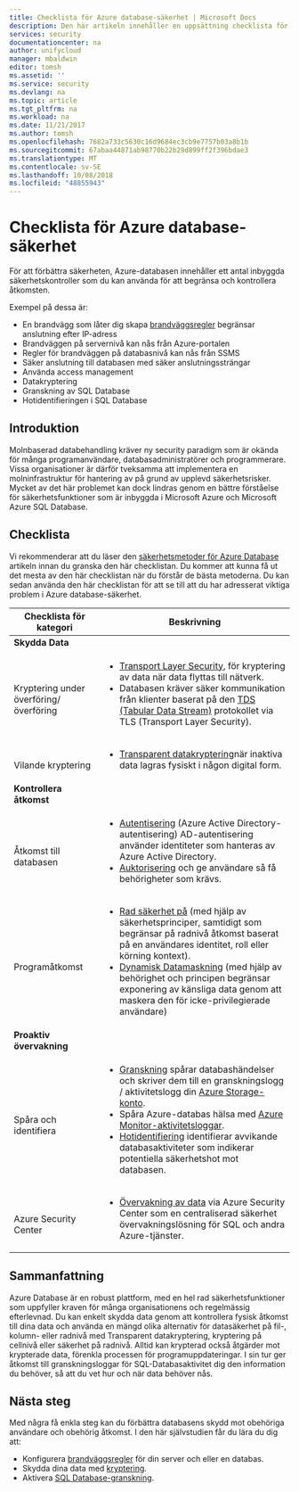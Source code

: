 ```yaml
---
title: Checklista för Azure database-säkerhet | Microsoft Docs
description: Den här artikeln innehåller en uppsättning checklista för Azure database-säkerhet.
services: security
documentationcenter: na
author: unifycloud
manager: mbaldwin
editor: tomsh
ms.assetid: ''
ms.service: security
ms.devlang: na
ms.topic: article
ms.tgt_pltfrm: na
ms.workload: na
ms.date: 11/21/2017
ms.author: tomsh
ms.openlocfilehash: 7682a733c5630c16d9684ec3cb9e7757b03a8b1b
ms.sourcegitcommit: 67abaa44871ab98770b22b29d899ff2f396bdae3
ms.translationtype: MT
ms.contentlocale: sv-SE
ms.lasthandoff: 10/08/2018
ms.locfileid: "48855943"
---
```

# <a name="azure-database-security-checklist"></a>Checklista för Azure database-säkerhet

För att förbättra säkerheten, Azure-databasen innehåller ett antal inbyggda säkerhetskontroller som du kan använda för att begränsa och kontrollera åtkomsten.

Exempel på dessa är:

-   En brandvägg som låter dig skapa [brandväggsregler](https://docs.microsoft.com/azure/sql-database/sql-database-firewall-configure) begränsar anslutning efter IP-adress
-   Brandväggen på servernivå kan nås från Azure-portalen
-   Regler för brandväggen på databasnivå kan nås från SSMS
-   Säker anslutning till databasen med säker anslutningssträngar
-   Använda access management
-   Datakryptering
-   Granskning av SQL Database
-   Hotidentifieringen i SQL Database

## <a name="introduction"></a>Introduktion
Molnbaserad databehandling kräver ny security paradigm som är okända för många programanvändare, databasadministratörer och programmerare. Vissa organisationer är därför tveksamma att implementera en molninfrastruktur för hantering av på grund av upplevd säkerhetsrisker. Mycket av det här problemet kan dock lindras genom en bättre förståelse för säkerhetsfunktioner som är inbyggda i Microsoft Azure och Microsoft Azure SQL Database.

## <a name="checklist"></a>Checklista
Vi rekommenderar att du läser den [säkerhetsmetoder för Azure Database](https://docs.microsoft.com/azure/security/azure-database-security-best-practices) artikeln innan du granska den här checklistan. Du kommer att kunna få ut det mesta av den här checklistan när du förstår de bästa metoderna. Du kan sedan använda den här checklistan för att se till att du har adresserat viktiga problem i Azure database-säkerhet.


|Checklista för kategori| Beskrivning|
| ------------ | -------- |
|**Skydda Data**||
| <br> Kryptering under överföring/överföring| <ul><li>[Transport Layer Security](https://docs.microsoft.com/windows-server/security/tls/transport-layer-security-protocol), för kryptering av data när data flyttas till nätverk.</li><li>Databasen kräver säker kommunikation från klienter baserat på den [TDS (Tabular Data Stream)](https://msdn.microsoft.com/en-in/library/dd357628.aspx) protokollet via TLS (Transport Layer Security).</li></ul> |
|<br>Vilande kryptering| <ul><li>[Transparent datakryptering](http://go.microsoft.com/fwlink/?LinkId=526242)när inaktiva data lagras fysiskt i någon digital form.</li></ul>|
|**Kontrollera åtkomst**||  
|<br> Åtkomst till databasen | <ul><li>[Autentisering](https://docs.microsoft.com/azure/sql-database/sql-database-control-access) (Azure Active Directory-autentisering) AD-autentisering använder identiteter som hanteras av Azure Active Directory.</li><li>[Auktorisering](https://docs.microsoft.com/azure/sql-database/sql-database-control-access) och ge användare så få behörigheter som krävs.</li></ul> |
|<br>Programåtkomst| <ul><li>[Rad säkerhet på](https://msdn.microsoft.com/library/dn765131) (med hjälp av säkerhetsprinciper, samtidigt som begränsar på radnivå åtkomst baserat på en användares identitet, roll eller körning kontext).</li><li>[Dynamisk Datamaskning](https://docs.microsoft.com/azure/sql-database/sql-database-dynamic-data-masking-get-started) (med hjälp av behörighet och principen begränsar exponering av känsliga data genom att maskera den för icke-privilegierade användare)</li></ul>|
|**Proaktiv övervakning**||  
| <br>Spåra och identifiera| <ul><li>[Granskning](https://docs.microsoft.com/azure/sql-database/sql-database-auditing) spårar databashändelser och skriver dem till en granskningslogg / aktivitetslogg din [Azure Storage-konto](https://docs.microsoft.com/azure/storage/storage-create-storage-account).</li><li>Spåra Azure-databas hälsa med [Azure Monitor-aktivitetsloggar](https://docs.microsoft.com/azure/monitoring-and-diagnostics/monitoring-overview-activity-logs).</li><li>[Hotidentifiering](https://docs.microsoft.com/azure/sql-database/sql-database-threat-detection) identifierar avvikande databasaktiviteter som indikerar potentiella säkerhetshot mot databasen. </li></ul> |
|<br>Azure Security Center| <ul><li>[Övervakning av data](https://docs.microsoft.com/azure/security-center/security-center-enable-auditing-on-sql-databases) via Azure Security Center som en centraliserad säkerhet övervakningslösning för SQL och andra Azure-tjänster.</li></ul>|       

## <a name="conclusion"></a>Sammanfattning
Azure Database är en robust plattform, med en hel rad säkerhetsfunktioner som uppfyller kraven för många organisationens och regelmässig efterlevnad. Du kan enkelt skydda data genom att kontrollera fysisk åtkomst till dina data och använda en mängd olika alternativ för datasäkerhet på fil-, kolumn- eller radnivå med Transparent datakryptering, kryptering på cellnivå eller säkerhet på radnivå. Alltid kan krypterad också åtgärder mot krypterade data, förenkla processen för programuppdateringar. I sin tur ger åtkomst till granskningsloggar för SQL-Databasaktivitet dig den information du behöver, så att du vet hur och när data behöver nås.

## <a name="next-steps"></a>Nästa steg
Med några få enkla steg kan du förbättra databasens skydd mot obehöriga användare och obehörig åtkomst. I den här självstudien får du lära du dig att:

- Konfigurera [brandväggsregler](https://docs.microsoft.com/azure/sql-database/sql-database-firewall-configure) för din server och eller en databas.
- Skydda dina data med [kryptering](https://docs.microsoft.com/sql/relational-databases/security/encryption/sql-server-encryption).
- Aktivera [SQL Database-granskning](https://docs.microsoft.com/azure/sql-database/sql-database-auditing).

